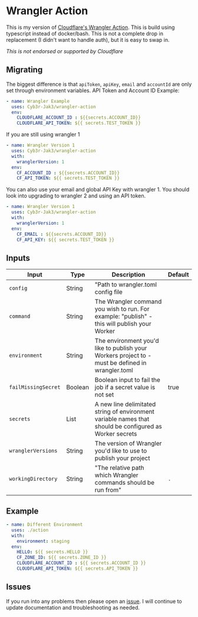 # Wrangler Action

This is my version of [Cloudflare's Wrangler Action](https://github.com/cloudflare/wrangler-action). This is build using typescript instead of docker/bash. This is not a complete drop in replacement (I didn't want to handle auth), but it is easy to swap in.

*This is not endorsed or supported by Cloudflare*

## Migrating

The biggest difference is that `apiToken`, `apiKey`, `email` and `accountId` are only set through environment variables.
API Token and Account ID Example:

```yaml
- name: Wrangler Example
  uses: Cyb3r-Jak3/wrangler-action
  env:
    CLOUDFLARE_ACCOUNT_ID : ${{secrets.ACCOUNT_ID}}
    CLOUDFLARE_API_TOKEN: ${{ secrets.TEST_TOKEN }}
```

If you are still using wrangler 1

```yaml
- name: Wrangler Version 1
  uses: Cyb3r-Jak3/wrangler-action
  with:
    wranglerVersion: 1
  env:
    CF_ACCOUNT_ID : ${{secrets.ACCOUNT_ID}}
    CF_API_TOKEN: ${{ secrets.TEST_TOKEN }}
```

You can also use your email and global API Key with wrangler 1. You should look into upgrading to wrangler 2 and using an API token.

```yaml
- name: Wrangler Version 1
  uses: Cyb3r-Jak3/wrangler-action
  with:
    wranglerVersion: 1
  env:
    CF_EMAIL : ${{secrets.ACCOUNT_ID}}
    CF_API_KEY: ${{ secrets.TEST_TOKEN }}
```

## Inputs

| Input               | Type    | Description | Default |
|---------------------|---------|-------------|---------|
| `config`            | String  |"Path to wrangler.toml config file|         |
| `command`           | String  |The Wrangler command you wish to run. For example: \"publish\" - this will publish your Worker|         |
| `environment`       | String  |The environment you'd like to publish your Workers project to - must be defined in wrangler.toml|         |
| `failMissingSecret` | Boolean |Boolean input to fail the job if a secret value is not set| true    |
| `secrets`           | List    |A new line delimitated string of environment variable names that should be configured as Worker secrets|
| `wranglerVersions`  | String  |The version of Wrangler you'd like to use to publish your project|
| `workingDirectory`  | String  |"The relative path which Wrangler commands should be run from"| `.`     |

## Example

```yaml
- name: Different Environment
  uses: ./action
  with:
    environment: staging
  env:
    HELLO: ${{ secrets.HELLO }}
    CF_ZONE_ID: ${{ secrets.ZONE_ID }}
    CLOUDFLARE_ACCOUNT_ID : ${{ secrets.ACCOUNT_ID }}
    CLOUDFLARE_API_TOKEN: ${{ secrets.API_TOKEN }}
```

## Issues

If you run into any problems then please open an [issue](https://github.com/Cyb3r-Jak3/wrangler-action/issues/new/choose). I will continue to update documentation and troubleshooting as needed.
